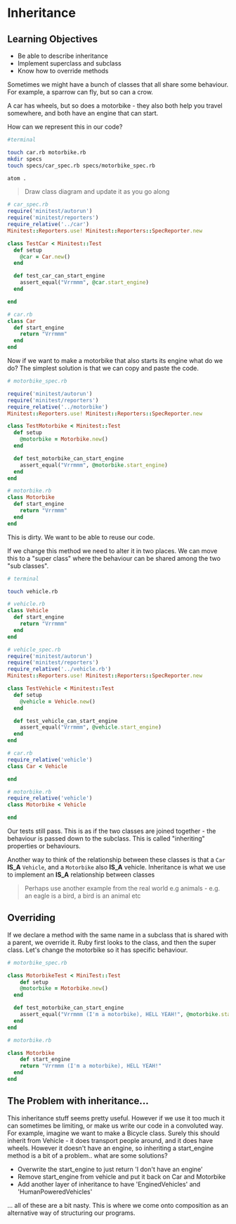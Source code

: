 # Inheritance

## Learning Objectives

- Be able to describe inheritance
- Implement superclass and subclass
- Know how to override methods


Sometimes we might have a bunch of classes that all share some behaviour. For example, a sparrow can fly, but so can a crow.

A car has wheels, but so does a motorbike - they also both help you travel somewhere, and both have an engine that can start.

How can we represent this in our code?

```bash
#terminal

touch car.rb motorbike.rb
mkdir specs
touch specs/car_spec.rb specs/motorbike_spec.rb

atom .
```

> Draw class diagram and update it as you go along

```ruby
# car_spec.rb
require('minitest/autorun')
require('minitest/reporters')
require_relative('../car')
Minitest::Reporters.use! Minitest::Reporters::SpecReporter.new

class TestCar < Minitest::Test
  def setup
    @car = Car.new()
  end

  def test_car_can_start_engine
    assert_equal("Vrrmmm", @car.start_engine)
  end

end
```

```ruby
# car.rb
class Car
  def start_engine
    return "Vrrmmm"
  end
end
```

Now if we want to make a motorbike that also starts its engine what do we do? The simplest solution is that we can copy and paste the code.

```ruby
# motorbike_spec.rb

require('minitest/autorun')
require('minitest/reporters')
require_relative('../motorbike')
Minitest::Reporters.use! Minitest::Reporters::SpecReporter.new

class TestMotorbike < Minitest::Test
  def setup
    @motorbike = Motorbike.new()
  end

  def test_motorbike_can_start_engine
    assert_equal("Vrrmmm", @motorbike.start_engine)
  end
end
```

```ruby
# motorbike.rb
class Motorbike
  def start_engine
    return "Vrrmmm"
  end
end
```

This is dirty. We want to be able to reuse our code.

If we change this method we need to alter it in two places. We can move this to a "super class" where the behaviour can be shared among the two "sub classes".

```bash
# terminal

touch vehicle.rb
```

```ruby
# vehicle.rb
class Vehicle
  def start_engine
    return "Vrrmmm"
  end
end
```

```ruby
# vehicle_spec.rb
require('minitest/autorun')
require('minitest/reporters')
require_relative('../vehicle.rb')
Minitest::Reporters.use! Minitest::Reporters::SpecReporter.new

class TestVehicle < Minitest::Test
  def setup
    @vehicle = Vehicle.new()
  end

  def test_vehicle_can_start_engine
    assert_equal("Vrrmmm", @vehicle.start_engine)
  end
end
```

```ruby
# car.rb
require_relative('vehicle')
class Car < Vehicle

end
```

```ruby
# motorbike.rb
require_relative('vehicle')
class Motorbike < Vehicle

end
```

Our tests still pass. This is as if the two classes are joined together - the behaviour is passed down to the subclass. This is called "inheriting" properties or behaviours.

Another way to think of the relationship between these classes is that a `Car` __IS_A__ `Vehicle`, and a `Motorbike` also __IS_A__ vehicle. Inheritance is what we use to implement an __IS_A__ relationship between classes

> Perhaps use another example from the real world e.g animals - e.g. an eagle is a bird, a bird is an animal etc

## Overriding

If we declare a method with the same name in a subclass that is shared with a parent, we override it.  Ruby first looks to the class, and then the super class.  Let's change the motorbike so it has specific behaviour.

```ruby
# motorbike_spec.rb

class MotorbikeTest < MiniTest::Test
	def setup
    @motorbike = Motorbike.new()
  end

  def test_motorbike_can_start_engine
    assert_equal("Vrrmmm (I'm a motorbike), HELL YEAH!", @motorbike.start_engine)
  end
end
```

```ruby
# motorbike.rb

class Motorbike
	def start_engine
    return "Vrrmmm (I'm a motorbike), HELL YEAH!"
  end
end
```


## The Problem with inheritance...

This inheritance stuff seems pretty useful. However if we use it too much it can sometimes be limiting, or make us write our code in a convoluted way. For example, imagine we want to make a Bicycle class. Surely this should inherit from Vehicle - it does transport people around, and it does have wheels. However it doesn't have an engine, so inheriting a start_engine method is a bit of a problem.. what are some solutions?

- Overwrite the start_engine to just return 'I don't have an engine'
- Remove start_engine from vehicle and put it back on Car and Motorbike
- Add another layer of inheritance to have 'EnginedVehicles' and 'HumanPoweredVehicles'

... all of these are a bit nasty. This is where we come onto composition as an alternative way of structuring our programs.
